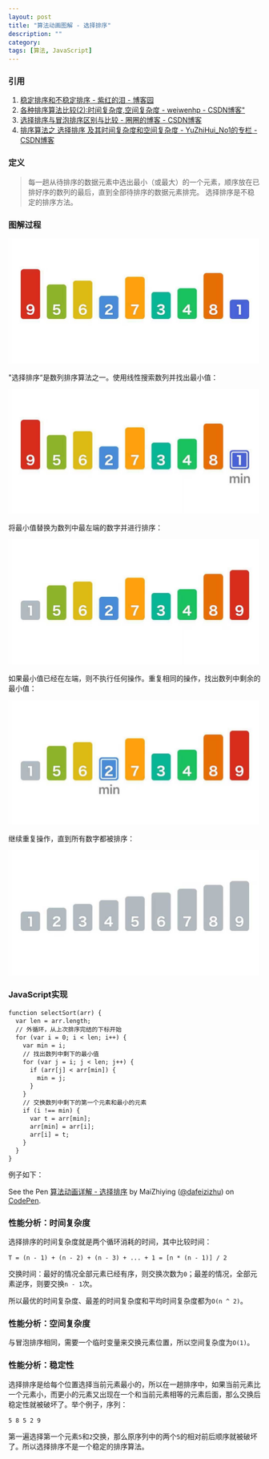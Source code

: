 ```yaml
---
layout: post
title: "算法动画图解 - 选择排序"
description: ""
category: 
tags: [算法, JavaScript]
---
```


<script async src="https://static.codepen.io/assets/embed/ei.js"></script>

### 引用

1. [稳定排序和不稳定排序 - 紫红的泪 - 博客园](https://www.cnblogs.com/codingmylife/archive/2012/10/21/2732980.html)
2. [各种排序算法比较(2):时间复杂度,空间复杂度 - weiwenhp - CSDN博客"](https://blog.csdn.net/weiwenhp/article/details/8622728)
3. [选择排序与冒泡排序区别与比较 - 圈圈的博客 - CSDN博客](https://blog.csdn.net/weixin_38277423/article/details/70304120)
4. [排序算法之 选择排序 及其时间复杂度和空间复杂度 - YuZhiHui_No1的专栏 - CSDN博客](https://blog.csdn.net/YuZhiHui_No1/article/details/44339673)

### 定义

> 每一趟从待排序的数据元素中选出最小（或最大）的一个元素，顺序放在已排好序的数列的最后，直到全部待排序的数据元素排完。 选择排序是不稳定的排序方法。

### 图解过程

![001](/images/20181214-001.jpg)

"选择排序“是数列排序算法之一。使用线性搜索数列并找出最小值：

![002](/images/20181214-002.jpg)

将最小值替换为数列中最左端的数字并进行排序：

![003](/images/20181214-003.jpg)

如果最小值已经在左端，则不执行任何操作。重复相同的操作，找出数列中剩余的最小值：

![004](/images/20181214-004.jpg)

继续重复操作，直到所有数字都被排序：

![005](/images/20181214-005.jpg)

### JavaScript实现

    function selectSort(arr) {
      var len = arr.length;
      // 外循环，从上次排序完结的下标开始
      for (var i = 0; i < len; i++) {
        var min = i;
        // 找出数列中剩下的最小值
        for (var j = i; j < len; j++) {
          if (arr[j] < arr[min]) {
            min = j;
          }
        }
        // 交换数列中剩下的第一个元素和最小的元素
        if (i !== min) {
          var t = arr[min];
          arr[min] = arr[i];
          arr[i] = t;
        }
      }
    }

例子如下：

<p data-height="265" data-theme-id="0" data-slug-hash="wRMxEo" data-default-tab="js,result" data-user="dafeizizhu" data-pen-title="算法动画详解 - 选择排序" class="codepen">See the Pen <a href="https://codepen.io/dafeizizhu/pen/wRMxEo/">算法动画详解 - 选择排序</a> by MaiZhiying (<a href="https://codepen.io/dafeizizhu">@dafeizizhu</a>) on <a href="https://codepen.io">CodePen</a>.</p>

### 性能分析：时间复杂度

选择排序的时间复杂度就是两个循环消耗的时间，其中比较时间：

    T = (n - 1) + (n - 2) + (n - 3) + ... + 1 = [n * (n - 1)] / 2

交换时间：最好的情况全部元素已经有序，则交换次数为`0`；最差的情况，全部元素逆序，则要交换`n - 1`次。

所以最优的时间复杂度、最差的时间复杂度和平均时间复杂度都为`O(n ^ 2)`。

### 性能分析：空间复杂度

与冒泡排序相同，需要一个临时变量来交换元素位置，所以空间复杂度为`O(1)`。

### 性能分析：稳定性

选择排序是给每个位置选择当前元素最小的，所以在一趟排序中，如果当前元素比一个元素小，而更小的元素又出现在一个和当前元素相等的元素后面，那么交换后稳定性就被破坏了。举个例子，序列：

    5 8 5 2 9

第一遍选择第一个元素`5`和`2`交换，那么原序列中的两个`5`的相对前后顺序就被破坏了。所以选择排序不是一个稳定的排序算法。
